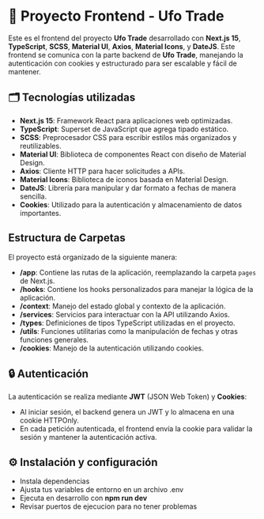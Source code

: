 # 🚀 Proyecto Frontend - Ufo Trade 

Este es el frontend del proyecto **Ufo Trade** desarrollado con **Next.js 15**, **TypeScript**, **SCSS**, **Material UI**, **Axios**, **Material Icons**, y **DateJS**. Este frontend se comunica con la parte backend de **Ufo Trade**, manejando la autenticación con cookies y estructurado para ser escalable y fácil de mantener.

## 🗂️ Tecnologías utilizadas

- **Next.js 15**: Framework React para aplicaciones web optimizadas.
- **TypeScript**: Superset de JavaScript que agrega tipado estático.
- **SCSS**: Preprocesador CSS para escribir estilos más organizados y reutilizables.
- **Material UI**: Biblioteca de componentes React con diseño de Material Design.
- **Axios**: Cliente HTTP para hacer solicitudes a APIs.
- **Material Icons**: Biblioteca de iconos basada en Material Design.
- **DateJS**: Librería para manipular y dar formato a fechas de manera sencilla.
- **Cookies**: Utilizado para la autenticación y almacenamiento de datos importantes.

## Estructura de Carpetas

El proyecto está organizado de la siguiente manera:

- **/app**: Contiene las rutas de la aplicación, reemplazando la carpeta `pages` de Next.js.
- **/hooks**: Contiene los hooks personalizados para manejar la lógica de la aplicación.
- **/context**: Manejo del estado global y contexto de la aplicación.
- **/services**: Servicios para interactuar con la API utilizando Axios.
- **/types**: Definiciones de tipos TypeScript utilizadas en el proyecto.
- **/utils**: Funciones utilitarias como la manipulación de fechas y otras funciones generales.
- **/cookies**: Manejo de la autenticación utilizando cookies.

## 🔒 Autenticación

La autenticación se realiza mediante **JWT** (JSON Web Token) y **Cookies**:

- Al iniciar sesión, el backend genera un JWT y lo almacena en una cookie HTTPOnly.
- En cada petición autenticada, el frontend envía la cookie para validar la sesión y mantener la autenticación activa.

## ⚙️ Instalación y configuración
- Instala dependencias
- Ajusta tus variables de entorno en un archivo .env
- Ejecuta en desarrollo con __npm run dev__
- Revisar puertos de ejecucion para no tener problemas
